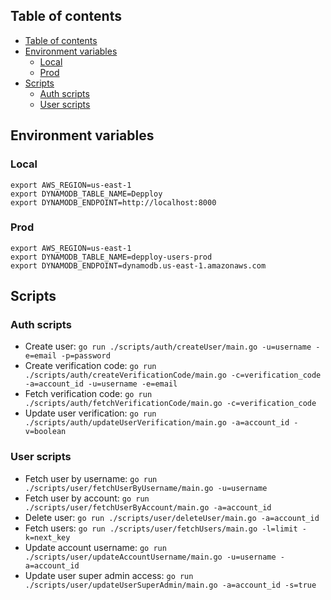## Table of contents

- [Table of contents](#table-of-contents)
- [Environment variables](#environment-variables)
  - [Local](#local)
  - [Prod](#prod)
- [Scripts](#scripts)
  - [Auth scripts](#auth-scripts)
  - [User scripts](#user-scripts)

## Environment variables

### Local

```
export AWS_REGION=us-east-1
export DYNAMODB_TABLE_NAME=Depploy
export DYNAMODB_ENDPOINT=http://localhost:8000
```

### Prod

```
export AWS_REGION=us-east-1
export DYNAMODB_TABLE_NAME=depploy-users-prod
export DYNAMODB_ENDPOINT=dynamodb.us-east-1.amazonaws.com
```

## Scripts

### Auth scripts

- Create user: `go run ./scripts/auth/createUser/main.go -u=username -e=email -p=password`
- Create verification code: `go run ./scripts/auth/createVerificationCode/main.go -c=verification_code -a=account_id -u=username -e=email`
- Fetch verification code: `go run ./scripts/auth/fetchVerificationCode/main.go -c=verification_code`
- Update user verification: `go run ./scripts/auth/updateUserVerification/main.go -a=account_id -v=boolean`

### User scripts

- Fetch user by username: `go run ./scripts/user/fetchUserByUsername/main.go -u=username`
- Fetch user by account: `go run ./scripts/user/fetchUserByAccount/main.go -a=account_id`
- Delete user: `go run ./scripts/user/deleteUser/main.go -a=account_id`
- Fetch users: `go run ./scripts/user/fetchUsers/main.go -l=limit -k=next_key`
- Update account username: `go run ./scripts/user/updateAccountUsername/main.go -u=username -a=account_id`
- Update user super admin access: `go run ./scripts/user/updateUserSuperAdmin/main.go -a=account_id -s=true`
